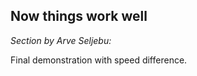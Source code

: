 Now things work well
--------------------

*Section by Arve Seljebu:*

Final demonstration with speed difference.
